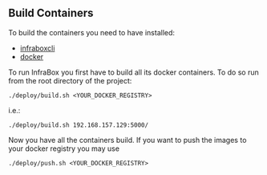 ## Build Containers
To build the containers you need to have installed:

- [infraboxcli](https://github.com/infrabox/cli)
- [docker](https://www.docker.com/)

To run InfraBox you first have to build all its docker containers. To do so run from the root directory of the project:

    ./deploy/build.sh <YOUR_DOCKER_REGISTRY>

i.e.:

    ./deploy/build.sh 192.168.157.129:5000/

Now you have all the containers build. If you want to push the images to your docker registry you may use

    ./deploy/push.sh <YOUR_DOCKER_REGISTRY>
